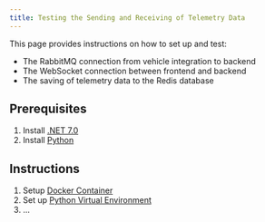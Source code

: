 ```yaml
---
title: Testing the Sending and Receiving of Telemetry Data
---
```

This page provides instructions on how to set up and test:
* The RabbitMQ connection from vehicle integration to backend
* The WebSocket connection between frontend and backend
* The saving of telemetry data to the Redis database

## Prerequisites
1. Install [.NET 7.0](https://dotnet.microsoft.com/en-us/download/dotnet/7.0)
2. Install [Python](https://wiki.python.org/moin/BeginnersGuide/Download)

## Instructions
1. Setup [Docker Container](../docker-setup)
2. Set up [Python Virtual Environment](../python-env)
3. ...

